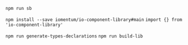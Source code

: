 `npm run sb`

`npm install --save iomentum/io-component-library#main`
`import {} from 'io-component-library'`

`npm run generate-types-declarations`
`npm run build-lib`
